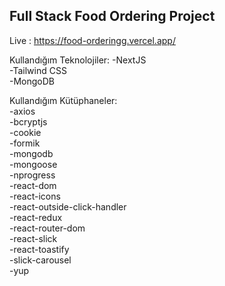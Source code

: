 

## Full Stack Food Ordering Project

Live : https://food-orderingg.vercel.app/

Kullandığım Teknolojiler:
-NextJS <br/>
-Tailwind CSS<br/>
-MongoDB<br/>

Kullandığım Kütüphaneler:<br/>
-axios<br/>
-bcryptjs<br/>
-cookie<br/>
-formik<br/>
-mongodb<br/>
-mongoose<br/>
-nprogress<br/>
-react-dom<br/>
-react-icons<br/>
-react-outside-click-handler<br/>
-react-redux<br/>
-react-router-dom<br/>
-react-slick<br/>
-react-toastify<br/>
-slick-carousel<br/>
-yup



